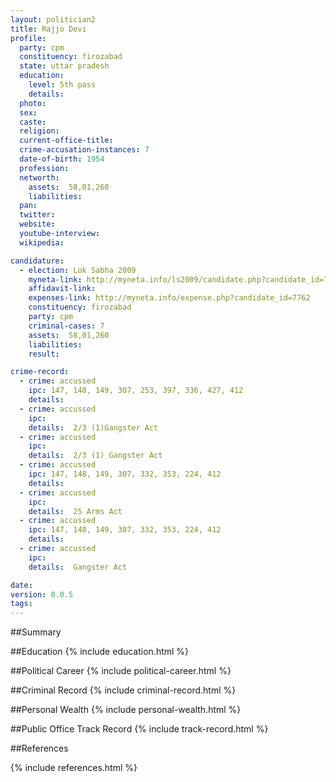 ```yaml
---
layout: politician2
title: Rajjo Devi
profile: 
  party: cpm
  constituency: firozabad
  state: uttar pradesh
  education: 
    level: 5th pass
    details: 
  photo: 
  sex: 
  caste: 
  religion: 
  current-office-title: 
  crime-accusation-instances: 7
  date-of-birth: 1954
  profession: 
  networth: 
    assets:  58,01,260
    liabilities: 
  pan: 
  twitter: 
  website: 
  youtube-interview: 
  wikipedia: 

candidature: 
  - election: Lok Sabha 2009
    myneta-link: http://myneta.info/ls2009/candidate.php?candidate_id=7762
    affidavit-link: 
    expenses-link: http://myneta.info/expense.php?candidate_id=7762
    constituency: firozabad 
    party: cpm
    criminal-cases: 7
    assets:  58,01,260
    liabilities: 
    result:  

crime-record: 
  - crime: accussed
    ipc: 147, 148, 149, 307, 253, 397, 336, 427, 412
    details:    
  - crime: accussed
    ipc: 
    details:  2/3 (1)Gangster Act  
  - crime: accussed
    ipc: 
    details:  2/3 (1) Gangster Act  
  - crime: accussed
    ipc: 147, 148, 149, 307, 332, 353, 224, 412
    details:    
  - crime: accussed
    ipc: 
    details:  25 Arms Act  
  - crime: accussed
    ipc: 147, 148, 149, 307, 332, 353, 224, 412
    details:    
  - crime: accussed
    ipc: 
    details:  Gangster Act  

date: 
version: 0.0.5
tags: 
---
```

##Summary


##Education
{% include education.html %}


##Political Career
{% include political-career.html %}


##Criminal Record
{% include criminal-record.html %}


##Personal Wealth
{% include personal-wealth.html %}


##Public Office Track Record
{% include track-record.html %}


##References


{% include references.html %}